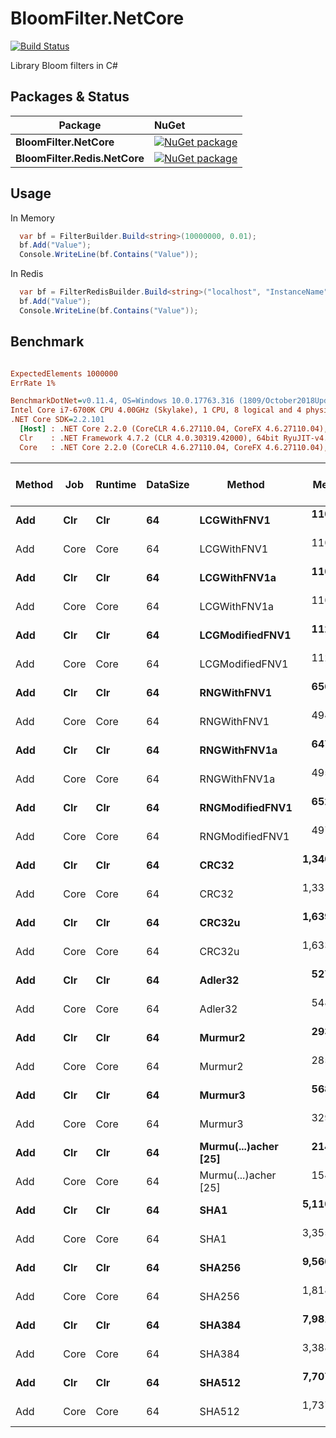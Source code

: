 # BloomFilter.NetCore

[![Build Status](https://travis-ci.org/vla/BloomFilter.NetCore.svg?branch=master)](https://travis-ci.org/vla/BloomFilter.NetCore)

Library  Bloom filters in C#


Packages & Status
---

Package  | NuGet         |
-------- | :------------ |
|**BloomFilter.NetCore**|[![NuGet package](https://buildstats.info/nuget/BloomFilter.NetCore)](https://www.nuget.org/packages/BloomFilter.NetCore)
|**BloomFilter.Redis.NetCore**|[![NuGet package](https://buildstats.info/nuget/BloomFilter.Redis.NetCore)](https://www.nuget.org/packages/BloomFilter.Redis.NetCore)


Usage
---

In Memory
```cs
  var bf = FilterBuilder.Build<string>(10000000, 0.01);
  bf.Add("Value");
  Console.WriteLine(bf.Contains("Value"));
```

In Redis
```cs
  var bf = FilterRedisBuilder.Build<string>("localhost", "InstanceName", 5000000, 0.001);
  bf.Add("Value");
  Console.WriteLine(bf.Contains("Value"));
```



Benchmark
---

``` ini

ExpectedElements 1000000
ErrRate 1%

BenchmarkDotNet=v0.11.4, OS=Windows 10.0.17763.316 (1809/October2018Update/Redstone5)
Intel Core i7-6700K CPU 4.00GHz (Skylake), 1 CPU, 8 logical and 4 physical cores
.NET Core SDK=2.2.101
  [Host] : .NET Core 2.2.0 (CoreCLR 4.6.27110.04, CoreFX 4.6.27110.04), 64bit RyuJIT
  Clr    : .NET Framework 4.7.2 (CLR 4.0.30319.42000), 64bit RyuJIT-v4.7.3324.0
  Core   : .NET Core 2.2.0 (CoreCLR 4.6.27110.04, CoreFX 4.6.27110.04), 64bit RyuJIT


```


| Method |  Job | Runtime | DataSize |               Method |       Mean |      Error |     StdDev | Gen 0/1k Op | Gen 1/1k Op | Gen 2/1k Op | Allocated Memory/Op |
|------- |----- |-------- |--------- |--------------------- |-----------:|-----------:|-----------:|------------:|------------:|------------:|--------------------:|
|    **Add** |  **Clr** |     **Clr** |       **64** |          **LCGWithFNV1** |   **110.5 ns** |  **0.5679 ns** |  **0.5034 ns** |      **0.0132** |           **-** |           **-** |                **56 B** |
|    Add | Core |    Core |       64 |          LCGWithFNV1 |   110.3 ns |  0.4867 ns |  0.4064 ns |      0.0132 |           - |           - |                56 B |
|    **Add** |  **Clr** |     **Clr** |       **64** |         **LCGWithFNV1a** |   **110.7 ns** |  **0.5415 ns** |  **0.4521 ns** |      **0.0132** |           **-** |           **-** |                **56 B** |
|    Add | Core |    Core |       64 |         LCGWithFNV1a |   110.4 ns |  0.1298 ns |  0.1150 ns |      0.0132 |           - |           - |                56 B |
|    **Add** |  **Clr** |     **Clr** |       **64** |      **LCGModifiedFNV1** |   **112.6 ns** |  **0.0429 ns** |  **0.0380 ns** |      **0.0132** |           **-** |           **-** |                **56 B** |
|    Add | Core |    Core |       64 |      LCGModifiedFNV1 |   112.5 ns |  0.0597 ns |  0.0529 ns |      0.0132 |           - |           - |                56 B |
|    **Add** |  **Clr** |     **Clr** |       **64** |          **RNGWithFNV1** |   **656.5 ns** |  **2.9339 ns** |  **2.7444 ns** |      **0.0801** |           **-** |           **-** |               **336 B** |
|    Add | Core |    Core |       64 |          RNGWithFNV1 |   494.1 ns |  1.7143 ns |  1.6036 ns |      0.0801 |           - |           - |               336 B |
|    **Add** |  **Clr** |     **Clr** |       **64** |         **RNGWithFNV1a** |   **647.2 ns** |  **1.5238 ns** |  **1.4253 ns** |      **0.0801** |           **-** |           **-** |               **336 B** |
|    Add | Core |    Core |       64 |         RNGWithFNV1a |   495.1 ns |  0.5436 ns |  0.4819 ns |      0.0801 |           - |           - |               336 B |
|    **Add** |  **Clr** |     **Clr** |       **64** |      **RNGModifiedFNV1** |   **652.1 ns** |  **7.1274 ns** |  **6.3182 ns** |      **0.0801** |           **-** |           **-** |               **336 B** |
|    Add | Core |    Core |       64 |      RNGModifiedFNV1 |   497.7 ns |  1.6453 ns |  1.5390 ns |      0.0801 |           - |           - |               336 B |
|    **Add** |  **Clr** |     **Clr** |       **64** |                **CRC32** | **1,340.2 ns** |  **0.5047 ns** |  **0.4474 ns** |      **0.0420** |           **-** |           **-** |               **184 B** |
|    Add | Core |    Core |       64 |                CRC32 | 1,331.4 ns |  1.5058 ns |  1.4086 ns |      0.0420 |           - |           - |               184 B |
|    **Add** |  **Clr** |     **Clr** |       **64** |               **CRC32u** | **1,639.8 ns** |  **0.2933 ns** |  **0.2290 ns** |      **0.0420** |           **-** |           **-** |               **184 B** |
|    Add | Core |    Core |       64 |               CRC32u | 1,633.9 ns |  0.5485 ns |  0.4283 ns |      0.0420 |           - |           - |               184 B |
|    **Add** |  **Clr** |     **Clr** |       **64** |              **Adler32** |   **527.2 ns** |  **0.4204 ns** |  **0.3933 ns** |      **0.0429** |           **-** |           **-** |               **184 B** |
|    Add | Core |    Core |       64 |              Adler32 |   548.3 ns |  0.5545 ns |  0.4630 ns |      0.0429 |           - |           - |               184 B |
|    **Add** |  **Clr** |     **Clr** |       **64** |              **Murmur2** |   **293.8 ns** |  **0.0719 ns** |  **0.0673 ns** |      **0.0129** |           **-** |           **-** |                **56 B** |
|    Add | Core |    Core |       64 |              Murmur2 |   285.4 ns |  0.2463 ns |  0.2304 ns |      0.0129 |           - |           - |                56 B |
|    **Add** |  **Clr** |     **Clr** |       **64** |              **Murmur3** |   **568.8 ns** |  **0.3037 ns** |  **0.2536 ns** |      **0.0124** |           **-** |           **-** |                **56 B** |
|    Add | Core |    Core |       64 |              Murmur3 |   329.7 ns |  0.3867 ns |  0.3617 ns |      0.0129 |           - |           - |                56 B |
|    **Add** |  **Clr** |     **Clr** |       **64** | **Murmu(...)acher [25]** |   **214.0 ns** |  **0.1077 ns** |  **0.1007 ns** |      **0.0131** |           **-** |           **-** |                **56 B** |
|    Add | Core |    Core |       64 | Murmu(...)acher [25] |   154.4 ns |  0.1124 ns |  0.1051 ns |      0.0131 |           - |           - |                56 B |
|    **Add** |  **Clr** |     **Clr** |       **64** |                 **SHA1** | **5,110.7 ns** | **17.4964 ns** | **16.3662 ns** |      **0.2289** |           **-** |           **-** |               **968 B** |
|    Add | Core |    Core |       64 |                 SHA1 | 3,355.8 ns | 16.0957 ns | 15.0559 ns |      0.1907 |           - |           - |               808 B |
|    **Add** |  **Clr** |     **Clr** |       **64** |               **SHA256** | **9,560.0 ns** | **54.3103 ns** | **50.8019 ns** |      **0.4425** |           **-** |           **-** |              **1912 B** |
|    Add | Core |    Core |       64 |               SHA256 | 1,818.3 ns |  6.0166 ns |  4.6974 ns |      0.1106 |           - |           - |               472 B |
|    **Add** |  **Clr** |     **Clr** |       **64** |               **SHA384** | **7,981.7 ns** | **26.4112 ns** | **24.7051 ns** |      **0.3204** |           **-** |           **-** |              **1392 B** |
|    Add | Core |    Core |       64 |               SHA384 | 3,388.9 ns | 11.6346 ns |  9.7154 ns |      0.1869 |           - |           - |               792 B |
|    **Add** |  **Clr** |     **Clr** |       **64** |               **SHA512** | **7,707.8 ns** | **33.2082 ns** | **31.0630 ns** |      **0.3357** |           **-** |           **-** |              **1456 B** |
|    Add | Core |    Core |       64 |               SHA512 | 1,737.9 ns | 40.5610 ns | 39.8363 ns |      0.1431 |           - |           - |               600 B |
